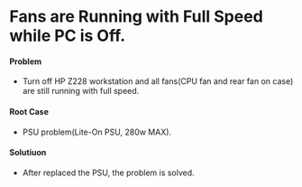 # Fans are Running with Full Speed while PC is Off.

#### Problem
* Turn off HP Z228 workstation and all fans(CPU fan and rear fan on case) are still running with full speed.

#### Root Case
* PSU problem(Lite-On PSU, 280w MAX).

#### Solutiuon
* After replaced the PSU, the problem is solved.
